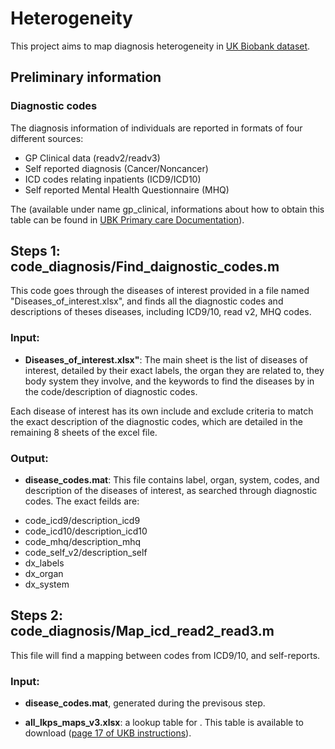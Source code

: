 # Heterogeneity
This project aims to map diagnosis heterogeneity in [UK Biobank dataset](https://bbams.ndph.ox.ac.uk/ams/).

## Preliminary information 
### Diagnostic codes
The diagnosis information of individuals are reported in formats of four different sources:
- GP Clinical data (readv2/readv3)
- Self reported diagnosis (Cancer/Noncancer)
- ICD codes relating inpatients (ICD9/ICD10)
- Self reported Mental Health Questionnaire (MHQ)

The  (available under name gp_clinical, informations about how to obtain this table can be found in [UBK Primary care Documentation](https://biobank.ndph.ox.ac.uk/showcase/showcase/docs/primary_care_data.pdf)).

## Steps 1: code_diagnosis/Find_daignostic_codes.m

This code goes through the diseases of interest provided in a file named "Diseases_of_interest.xlsx", and finds all the diagnostic codes and descriptions of theses diseases, including ICD9/10, read v2, MHQ codes. 

 ### Input:
 - **Diseases_of_interest.xlsx"**: The main sheet is the list of diseases of interest, detailed by their exact labels, the organ they are related to, they body system they involve, and the keywords to find the diseases by in the code/description of diagnostic codes.

 Each disease of interest has its own include and exclude criteria to match the exact description of the diagnostic codes, which are detailed in the remaining 8 sheets of the excel file.

### Output: 

- **disease_codes.mat**: This file contains label, organ, system, codes, and description of the diseases of interest, as searched through diagnostic codes. The exact feilds are:
 + code_icd9/description_icd9 
 + code_icd10/description_icd10
 + code_mhq/description_mhq
 + code_self_v2/description_self
 + dx_labels
 + dx_organ
 + dx_system

## Steps 2: code_diagnosis/Map_icd_read2_read3.m

This file will find a mapping between codes from ICD9/10, and self-reports.

### Input:

- **disease_codes.mat**, generated during the previsous step.

- **all_lkps_maps_v3.xlsx**: a lookup table for . This table is available to download ([page 17 of UKB instructions](https://biobank.ndph.ox.ac.uk/showcase/showcase/auxdata/primarycare_codings.zip)).




